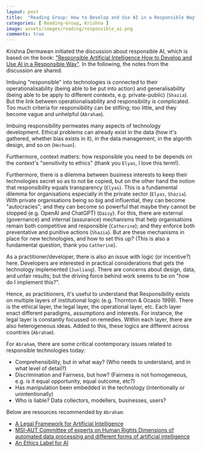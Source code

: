 ```yaml
---
layout: post
title:  "Reading Group: How to Develop and Use AI in a Responsible Way"
categories: [ Reading-Group, Krishna ]
image: assets/images/reading/responsible_ai.png
comments: true
---
```


Krishna Dermawan initiated the discussion about responsible AI, which is based on the book: ["Responsible Artificial Intelligence How to Develop and Use AI in a Responsible Way"](https://link.springer.com/book/10.1007/978-3-030-30371-6?trk=public_post_comment-text). In the following, the notes from the discussion are shared.

Imbuing "responsible" into technologies is connected to their operationalisability (being able to be put into action) and generalisability (being able to be apply to different contexts, e.g. private-public) (`Shazia`). But the link between operationalisability and responsibility is complicated. Too much criteria for responsibility can be stifling; too little, and they become vague and unhelpful (`Abraham`).

Imbuing responsibility permeates many aspects of technology development. Ethical problems can already exist in the data (how it's gathered, whether bias exists in it), in the data management, in the algorith design, and so on (`Hechuan`). 

Furthermore, context matters: how responsible you need to be depends on the context's "sensitivity to ethics" (thank you `Elyas`, I love this term!). 

Furthermore, there is a dilemma between business interests to keep their technologies secret so as to not be copied, but on the other hand the notion that responsibility equals transparency (`Elyas`). This is a fundamental dilemma for organisations especially in the private sector (`Elyas`, `Shazia`). With private organisations being so big and influential, they can become "autocracies"; and they can become so powerful that maybe they cannot be stopped (e.g. OpenAI and ChatGPT) (`Daisy`). For this, there are external (governance) and internal (assurance) mechanisms that help organisations remain both competitive and responsible (`Catherine`); and they enforce both preventative and punitive actions (`Shazia`). But are these mechanisms in place for new technologies, and how to set this up? (This is also a fundamental question, thank you `Catherine`).

As a practitioner/developer, there is also an issue with logic (or incentive?) here. Developers are interested in practical considerations that gets the technology implemented (`Junliang`). There are concerns about design, data, and unfair results; but the driving force behind work seems to be on "how do I implement this?". 

Hence, as practitioners, it's useful to understand that Responsibility exists on multiple layers of institutional logic (e.g. Thornton & Ocasio 1999). There is the ethical layer, the legal layer, the operational layer, etc. Each layer enact different paradigms, assumptions and interests. For instance, the legal layer is constantly focussed on remedies. Within each layer, there are also heterogeneous ideas. Added to this, these logics are different across countries (`Abraham`). 

For `Abraham`, there are some critical contemporary issues related to responsible technologies today:
+ Comprehensibility, but in what way? (Who needs to understand, and in what level of detail?)
+ Discrimination and Fairness, but how? (Fairness is not homogeneous, e.g. is it equal opportunity, equal outcome, etc?)
+ Has manipulation been embedded in the technology (intentionally or unintentionally)
+ Who is liable? Data collectors, modellers, businesses, users? 

Below are resources recommended by `Abraham`:
+ [A Legal Framework for Artificial Intelligence](https://www.google.com/url?sa=t&rct=j&q=&esrc=s&source=web&cd=&ved=2ahUKEwiv0rCYiJb9AhXiXWwGHWXxAkoQFnoECAwQAQ&url=https%3A%2F%2Fwww.dsi.uzh.ch%2Fdam%2Fjcr%3Ae4282e12-151d-4224-8ff8-a202c5a097fb%2Fdsi-strategy-lab-21-en.pdf&usg=AOvVaw16HCOSKfhBjtHxIrAVfd3U)
+ [MSI-AUT Committee of experts on Human Rights Dimensions of automated data processing and different forms of artificial intelligence](https://www.coe.int/en/web/freedom-expression/msi-aut) 
+ [An Ethics Label for AI](https://www.uni-stuttgart.de/en/research/forschung-leben/1-2021/ethics-label/)
